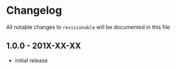 # Changelog

All notable changes to `revisionable` will be documented in this file

## 1.0.0 - 201X-XX-XX

- initial release
